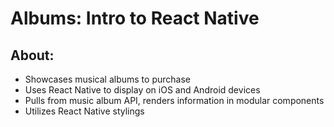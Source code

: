# Albums: Intro to React Native

## About:
* Showcases musical albums to purchase
* Uses React Native to display on iOS and Android devices
* Pulls from music album API, renders information in modular components
* Utilizes React Native stylings